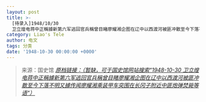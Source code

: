 ```yaml
---
layout: post
title: >-
  [待录入]1948/10/30
  卫立煌电蒋中正稱據新第六军逃回官兵稱曾目睹廖耀湘企图在辽中以西渡河被匪冲散至今下落不明又據传闻廖耀湘乘装甲车突围在长冈子附近中匪炮弹焚毙等语
category: Liao's Tele
author: 电文
tags: 分类
date: '1948-10-30 00:00:00 +0000'
---
```



> 来源：国史馆 [*原档链接：（暂缺，可于国史馆网站搜索“1948-10-30 卫立煌电蒋中正稱據新第六军逃回官兵稱曾目睹廖耀湘企图在辽中以西渡河被匪冲散至今下落不明又據传闻廖耀湘乘装甲车突围在长冈子附近中匪炮弹焚毙等语“）*]()
